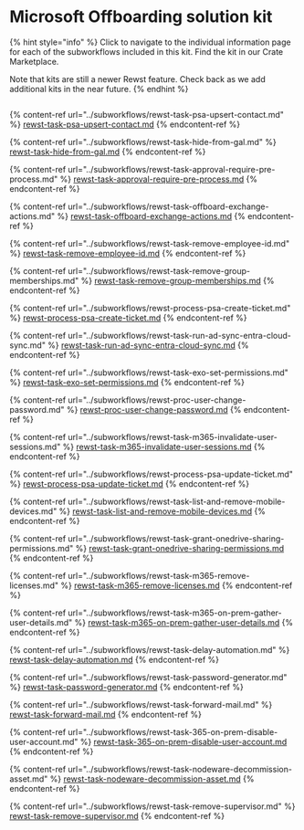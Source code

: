 # Microsoft Offboarding solution kit

{% hint style="info" %}
Click to navigate to the individual information page for each of the subworkflows included in this kit. Find the kit in our Crate Marketplace.

Note that kits are still a newer Rewst feature. Check back as we add additional kits in the near future.&#x20;
{% endhint %}

<figure><img src="../../../.gitbook/assets/Screenshot 2025-06-02 at 4.54.37 PM.png" alt=""><figcaption></figcaption></figure>

{% content-ref url="../subworkflows/rewst-task-psa-upsert-contact.md" %}
[rewst-task-psa-upsert-contact.md](../subworkflows/rewst-task-psa-upsert-contact.md)
{% endcontent-ref %}

{% content-ref url="../subworkflows/rewst-task-hide-from-gal.md" %}
[rewst-task-hide-from-gal.md](../subworkflows/rewst-task-hide-from-gal.md)
{% endcontent-ref %}

{% content-ref url="../subworkflows/rewst-task-approval-require-pre-process.md" %}
[rewst-task-approval-require-pre-process.md](../subworkflows/rewst-task-approval-require-pre-process.md)
{% endcontent-ref %}

{% content-ref url="../subworkflows/rewst-task-offboard-exchange-actions.md" %}
[rewst-task-offboard-exchange-actions.md](../subworkflows/rewst-task-offboard-exchange-actions.md)
{% endcontent-ref %}

{% content-ref url="../subworkflows/rewst-task-remove-employee-id.md" %}
[rewst-task-remove-employee-id.md](../subworkflows/rewst-task-remove-employee-id.md)
{% endcontent-ref %}

{% content-ref url="../subworkflows/rewst-task-remove-group-memberships.md" %}
[rewst-task-remove-group-memberships.md](../subworkflows/rewst-task-remove-group-memberships.md)
{% endcontent-ref %}

{% content-ref url="../subworkflows/rewst-process-psa-create-ticket.md" %}
[rewst-process-psa-create-ticket.md](../subworkflows/rewst-process-psa-create-ticket.md)
{% endcontent-ref %}

{% content-ref url="../subworkflows/rewst-task-run-ad-sync-entra-cloud-sync.md" %}
[rewst-task-run-ad-sync-entra-cloud-sync.md](../subworkflows/rewst-task-run-ad-sync-entra-cloud-sync.md)
{% endcontent-ref %}

{% content-ref url="../subworkflows/rewst-task-exo-set-permissions.md" %}
[rewst-task-exo-set-permissions.md](../subworkflows/rewst-task-exo-set-permissions.md)
{% endcontent-ref %}

{% content-ref url="../subworkflows/rewst-proc-user-change-password.md" %}
[rewst-proc-user-change-password.md](../subworkflows/rewst-proc-user-change-password.md)
{% endcontent-ref %}

{% content-ref url="../subworkflows/rewst-task-m365-invalidate-user-sessions.md" %}
[rewst-task-m365-invalidate-user-sessions.md](../subworkflows/rewst-task-m365-invalidate-user-sessions.md)
{% endcontent-ref %}

{% content-ref url="../subworkflows/rewst-process-psa-update-ticket.md" %}
[rewst-process-psa-update-ticket.md](../subworkflows/rewst-process-psa-update-ticket.md)
{% endcontent-ref %}

{% content-ref url="../subworkflows/rewst-task-list-and-remove-mobile-devices.md" %}
[rewst-task-list-and-remove-mobile-devices.md](../subworkflows/rewst-task-list-and-remove-mobile-devices.md)
{% endcontent-ref %}

{% content-ref url="../subworkflows/rewst-task-grant-onedrive-sharing-permissions.md" %}
[rewst-task-grant-onedrive-sharing-permissions.md](../subworkflows/rewst-task-grant-onedrive-sharing-permissions.md)
{% endcontent-ref %}

{% content-ref url="../subworkflows/rewst-task-m365-remove-licenses.md" %}
[rewst-task-m365-remove-licenses.md](../subworkflows/rewst-task-m365-remove-licenses.md)
{% endcontent-ref %}

{% content-ref url="../subworkflows/rewst-task-m365-on-prem-gather-user-details.md" %}
[rewst-task-m365-on-prem-gather-user-details.md](../subworkflows/rewst-task-m365-on-prem-gather-user-details.md)
{% endcontent-ref %}

{% content-ref url="../subworkflows/rewst-task-delay-automation.md" %}
[rewst-task-delay-automation.md](../subworkflows/rewst-task-delay-automation.md)
{% endcontent-ref %}

{% content-ref url="../subworkflows/rewst-task-password-generator.md" %}
[rewst-task-password-generator.md](../subworkflows/rewst-task-password-generator.md)
{% endcontent-ref %}

{% content-ref url="../subworkflows/rewst-task-forward-mail.md" %}
[rewst-task-forward-mail.md](../subworkflows/rewst-task-forward-mail.md)
{% endcontent-ref %}

{% content-ref url="../subworkflows/rewst-task-365-on-prem-disable-user-account.md" %}
[rewst-task-365-on-prem-disable-user-account.md](../subworkflows/rewst-task-365-on-prem-disable-user-account.md)
{% endcontent-ref %}

{% content-ref url="../subworkflows/rewst-task-nodeware-decommission-asset.md" %}
[rewst-task-nodeware-decommission-asset.md](../subworkflows/rewst-task-nodeware-decommission-asset.md)
{% endcontent-ref %}

{% content-ref url="../subworkflows/rewst-task-remove-supervisor.md" %}
[rewst-task-remove-supervisor.md](../subworkflows/rewst-task-remove-supervisor.md)
{% endcontent-ref %}
